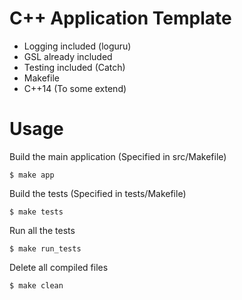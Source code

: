 C++ Application Template
===
- Logging included (loguru)
- GSL already included
- Testing included (Catch)
- Makefile
- C++14 (To some extend)

Usage
===
Build the main application (Specified in src/Makefile)
```
$ make app
```

Build the tests (Specified in tests/Makefile)
```
$ make tests
```

Run all the tests
```
$ make run_tests
```

Delete all compiled files
```
$ make clean
```

